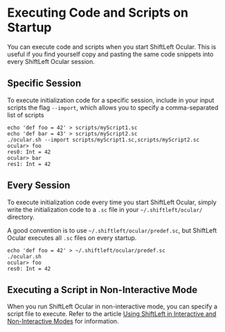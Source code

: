 # Executing Code and Scripts on Startup

You can execute code and scripts when you start ShiftLeft Ocular.
This is useful if you find yourself copy and pasting the same code snippets into every ShiftLeft Ocular session.

## Specific Session

To execute initialization code for a specific session, include in your input scripts the flag `--import`, which allows you to specify a comma-separated list of scripts

```
echo 'def foo = 42' > scripts/myScript1.sc
echo 'def bar = 43' > scripts/myScript2.sc
./ocular.sh --import scripts/myScript1.sc,scripts/myScript2.sc
ocular> foo
res0: Int = 42
ocular> bar
res1: Int = 42
```


## Every Session

To execute initialization code every time you start ShiftLeft Ocular, simply write the initialization code to a `.sc` file in your `~/.shiftleft/ocular/` directory. 

A good convention is to use `~/.shiftleft/ocular/predef.sc`, but ShiftLeft Ocular executes all `.sc` files on every startup.

```
echo 'def foo = 42' > ~/.shiftleft/ocular/predef.sc
./ocular.sh
ocular> foo
res0: Int = 42
```

## Executing a Script in Non-Interactive Mode

When you run ShiftLeft Ocular in non-interactive mode, you can specify a script file to execute. Refer to the article [Using ShiftLeft in Interactive and Non-Interactive Modes](../about/modes.md#using-non-interactive-scripts) for information.
